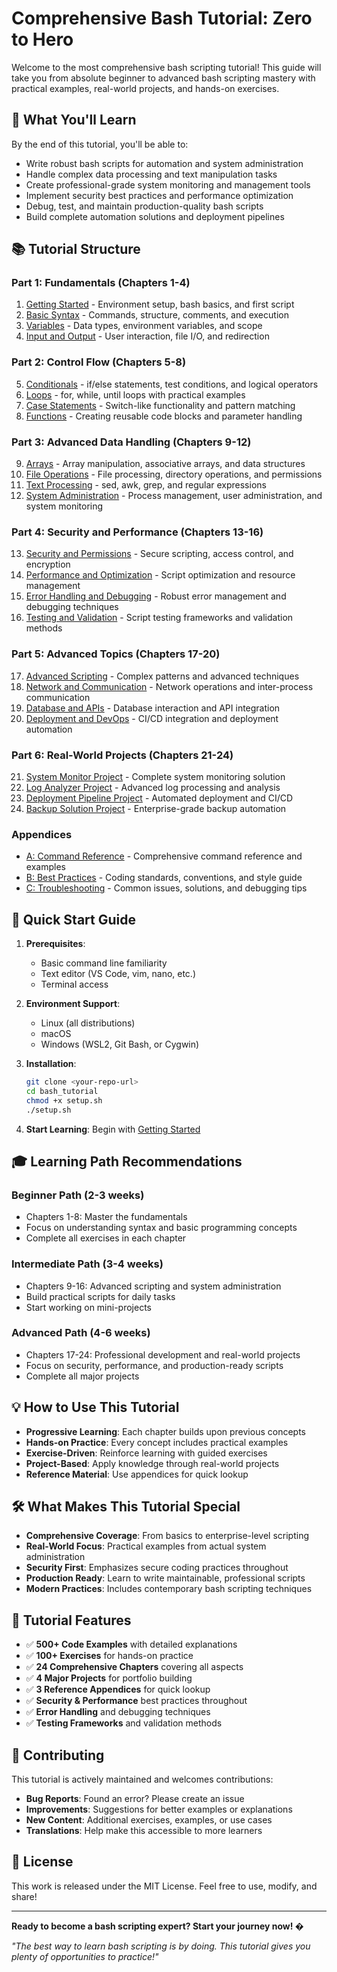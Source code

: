 # Comprehensive Bash Tutorial: Zero to Hero

Welcome to the most comprehensive bash scripting tutorial! This guide will take you from absolute beginner to advanced bash scripting mastery with practical examples, real-world projects, and hands-on exercises.

## 🎯 What You'll Learn

By the end of this tutorial, you'll be able to:
- Write robust bash scripts for automation and system administration
- Handle complex data processing and text manipulation tasks
- Create professional-grade system monitoring and management tools
- Implement security best practices and performance optimization
- Debug, test, and maintain production-quality bash scripts
- Build complete automation solutions and deployment pipelines

## 📚 Tutorial Structure

### Part 1: Fundamentals (Chapters 1-4)
1. [Getting Started](./01-getting-started/README.md) - Environment setup, bash basics, and first script
2. [Basic Syntax](./02-basic-syntax/README.md) - Commands, structure, comments, and execution
3. [Variables](./03-variables/README.md) - Data types, environment variables, and scope
4. [Input and Output](./04-input-output/README.md) - User interaction, file I/O, and redirection

### Part 2: Control Flow (Chapters 5-8)
5. [Conditionals](./05-conditionals/README.md) - if/else statements, test conditions, and logical operators
6. [Loops](./06-loops/README.md) - for, while, until loops with practical examples
7. [Case Statements](./07-case-statements/README.md) - Switch-like functionality and pattern matching
8. [Functions](./08-functions/README.md) - Creating reusable code blocks and parameter handling

### Part 3: Advanced Data Handling (Chapters 9-12)
9. [Arrays](./09-arrays/README.md) - Array manipulation, associative arrays, and data structures
10. [File Operations](./10-file-operations/README.md) - File processing, directory operations, and permissions
11. [Text Processing](./11-text-processing/README.md) - sed, awk, grep, and regular expressions
12. [System Administration](./12-system-administration/README.md) - Process management, user administration, and system monitoring

### Part 4: Security and Performance (Chapters 13-16)
13. [Security and Permissions](./13-security-permissions/README.md) - Secure scripting, access control, and encryption
14. [Performance and Optimization](./14-performance/README.md) - Script optimization and resource management
15. [Error Handling and Debugging](./15-error-handling/README.md) - Robust error management and debugging techniques
16. [Testing and Validation](./16-testing/README.md) - Script testing frameworks and validation methods

### Part 5: Advanced Topics (Chapters 17-20)
17. [Advanced Scripting](./17-advanced-scripting/README.md) - Complex patterns and advanced techniques
18. [Network and Communication](./18-network/README.md) - Network operations and inter-process communication
19. [Database and APIs](./19-database-apis/README.md) - Database interaction and API integration
20. [Deployment and DevOps](./20-deployment/README.md) - CI/CD integration and deployment automation

### Part 6: Real-World Projects (Chapters 21-24)
21. [System Monitor Project](./21-project-system-monitor/README.md) - Complete system monitoring solution
22. [Log Analyzer Project](./22-project-log-analyzer/README.md) - Advanced log processing and analysis
23. [Deployment Pipeline Project](./23-project-deployment/README.md) - Automated deployment and CI/CD
24. [Backup Solution Project](./24-project-backup/README.md) - Enterprise-grade backup automation

### Appendices
- [A: Command Reference](./appendix-a-commands/README.md) - Comprehensive command reference and examples
- [B: Best Practices](./appendix-b-best-practices/README.md) - Coding standards, conventions, and style guide
- [C: Troubleshooting](./appendix-c-troubleshooting/README.md) - Common issues, solutions, and debugging tips

## 🚀 Quick Start Guide

1. **Prerequisites**: 
   - Basic command line familiarity
   - Text editor (VS Code, vim, nano, etc.)
   - Terminal access

2. **Environment Support**: 
   - Linux (all distributions)
   - macOS 
   - Windows (WSL2, Git Bash, or Cygwin)

3. **Installation**:
   ```bash
   git clone <your-repo-url>
   cd bash_tutorial
   chmod +x setup.sh
   ./setup.sh
   ```

4. **Start Learning**: Begin with [Getting Started](./01-getting-started/README.md)

## 🎓 Learning Path Recommendations

### Beginner Path (2-3 weeks)
- Chapters 1-8: Master the fundamentals
- Focus on understanding syntax and basic programming concepts
- Complete all exercises in each chapter

### Intermediate Path (3-4 weeks)  
- Chapters 9-16: Advanced scripting and system administration
- Build practical scripts for daily tasks
- Start working on mini-projects

### Advanced Path (4-6 weeks)
- Chapters 17-24: Professional development and real-world projects
- Focus on security, performance, and production-ready scripts
- Complete all major projects

## 💡 How to Use This Tutorial

- **Progressive Learning**: Each chapter builds upon previous concepts
- **Hands-on Practice**: Every concept includes practical examples
- **Exercise-Driven**: Reinforce learning with guided exercises
- **Project-Based**: Apply knowledge through real-world projects
- **Reference Material**: Use appendices for quick lookup

## 🛠️ What Makes This Tutorial Special

- **Comprehensive Coverage**: From basics to enterprise-level scripting
- **Real-World Focus**: Practical examples from actual system administration
- **Security First**: Emphasizes secure coding practices throughout
- **Production Ready**: Learn to write maintainable, professional scripts
- **Modern Practices**: Includes contemporary bash scripting techniques

## 📖 Tutorial Features

- ✅ **500+ Code Examples** with detailed explanations
- ✅ **100+ Exercises** for hands-on practice  
- ✅ **24 Comprehensive Chapters** covering all aspects
- ✅ **4 Major Projects** for portfolio building
- ✅ **3 Reference Appendices** for quick lookup
- ✅ **Security & Performance** best practices throughout
- ✅ **Error Handling** and debugging techniques
- ✅ **Testing Frameworks** and validation methods

## 🤝 Contributing

This tutorial is actively maintained and welcomes contributions:

- **Bug Reports**: Found an error? Please create an issue
- **Improvements**: Suggestions for better examples or explanations
- **New Content**: Additional exercises, examples, or use cases
- **Translations**: Help make this accessible to more learners

## 📄 License

This work is released under the MIT License. Feel free to use, modify, and share!

---

**Ready to become a bash scripting expert? Start your journey now! �**

*"The best way to learn bash scripting is by doing. This tutorial gives you plenty of opportunities to practice!"*
